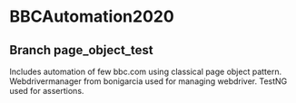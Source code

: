 # BBCAutomation2020

## Branch page_object_test
Includes automation of few bbc.com using classical page object pattern.
Webdrivermanager from bonigarcia used for managing webdriver. 
TestNG used for assertions.
